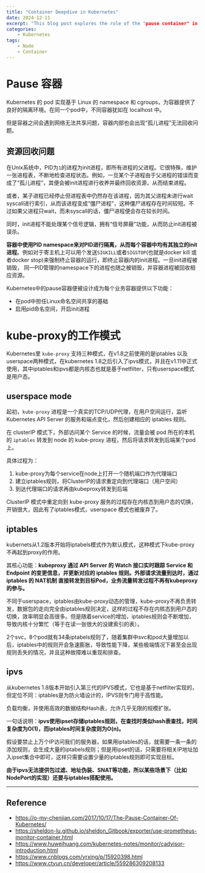 ```yaml
---
title: "Container Deepdive in Kubernetes"
date: 2024-12-11
excerpt: "This blog post explores the role of the "pause container" in Kubernetes for process isolation and resource cleanup within Pods. It also covers the evolution of kube-proxy modes, from user-space proxy to iptables and ipvs, highlighting how Kubernetes optimizes network traffic management and load balancing for improved performance at scale."
categories: 
    - Kubernetes
tags: 
    - Node
    - Container
---
```




# Pause 容器

Kubernetes 的 pod 实现基于 Linux 的 namespace 和 cgroups，为容器提供了良好的隔离环境。在同一个pod中，不同容器犹如在 localhost 中。

但是容器之间会遇到网络无法共享问题，容器内部也会出现“孤儿进程”无法回收问题。

## 资源回收问题

在Unix系统中，PID为`1`的进程为init进程，即所有进程的父进程。它很特殊，维护一张进程表，不断地检查进程状态。例如，一旦某个子进程由于父进程的错误而变成了“孤儿进程”，其便会被init进程进行收养并最终回收资源，从而结束进程。

或者，某子进程已经停止但进程表中仍然存在该进程，因为其父进程未进行wait syscall进行索引，从而该进程变成“僵尸进程”，这种僵尸进程存在时间较短。不过如果父进程只wait，而未syscall的话，僵尸进程便会存在较长时间。

同时，init进程不能处理某个信号逻辑，拥有“信号屏蔽”功能，从而防止init进程被误杀。

**容器中使用PID namespace来对PID进行隔离，从而每个容器中均有其独立的init进程**。例如对于寄主机上可以用个发送`SIGKILL`或者`SIGSTOP`(也就是docker kill 或者docker stop)来强制终止容器的运行，即终止容器内的init进程。一旦init进程被销毁， 同一PID管理的namespace下的进程也随之被销毁，并容器进程被回收相应资源。

Kubernetes中的pause容器便被设计成为每个业务容器提供以下功能：

- 在pod中担任Linux命名空间共享的基础
- 启用pid命名空间，开启init进程

# kube-proxy的工作模式

Kubernetes里 `kube-proxy` 支持三种模式，在v1.8之前使用的是iptables 以及 userspace两种模式，在kubernetes 1.8之后引入了ipvs模式，并且在v1.11中正式使用，其中iptables和ipvs都是内核态也就是基于netfilter，只有userspace模式是用户态。

## userspace mode

起初，`kube-proxy` 进程是一个真实的TCP/UDP代理，在用户空间运行，监听 Kubernetes API Server 的服务和端点变化，然后创建相应的 iptables 规则。

在 clusterIP 模式下，外部访问某个 Service 的时候，流量会被 pod 所在的本机的 `iptables` 转发到 node 的 kube-proxy 进程，然后将请求转发到后端某个pod上。

具体过程为：

1. kube-proxy为每个service在node上打开一个随机端口作为代理端口
2. 建立iptables规则，将ClusterIP的请求重定向到代理端口（用户空间）
3. 到达代理端口的请求再由kubeproxy转发到后端

ClusterIP 模式中重定向到 kube-proxy 服务的过程存在内核态到用户态的切换，开销很大，因此有了iptables模式，userspace 模式也被废弃了。

## iptables

kubernets从1.2版本开始将iptabels模式作为默认模式，这种模式下kube-proxy不再起到proxy的作用。

其核心功能：**kubeproxy 通过 API Server 的 Watch 接口实时跟踪 Service 和 Endpoint 的变更信息，并更新对应的 iptables 规则。外部请求流量到达时，通过 iptables 的 NAT机制 直接转发到目标Pod，业务流量转发过程不再有kubeproxy的参与。** 

不同于userspace，iptables由kube-proxy动态的管理，kube-proxy不再负责转发，数据包的走向完全由iptables规则决定，这样的过程不存在内核态到用户态的切换，效率明显会高很多。但是随着service的增加，iptables规则会不断增加，导致内核十分繁忙（等于在读一张很大的没建索引的表）。

2个svc，8个pod就有34条iptabels规则了，随着集群中svc和pod大量增加以后，iptables中的规则开会急速膨胀，导致性能下降，某些极端情况下甚至会出现规则丢失的情况，并且这种故障难以重现和排查。

## ipvs

从kubernetes 1.8版本开始引入第三代的IPVS模式，它也是基于netfilter实现的，但定位不同：iptables是为防火墙设计的，IPVS则专门用于高性能。

负载均衡，并使用高效的数据结构Hash表，允许几乎无限的规模扩张。

一句话说明：**ipvs使用ipset存储iptables规则，在查找时类似hash表查找，时间复杂度为O(1)，而iptables时间复杂度则为O(n)。**

假设要禁止上万个IP访问我们的服务器，如果用iptables的话，就需要一条一条的添加规则，会生成大量的iptabels规则；但是用ipset的话，只需要将相关IP地址加入ipset集合中即可，这样只需要设置少量的iptables规则即可实现目标。

**由于ipvs无法提供包过滤、地址伪装、SNAT等功能，所以某些场景下（比如NodePort的实现）还要与iptables搭配使用。**

------

## Reference

- https://o-my-chenjian.com/2017/10/17/The-Pause-Container-Of-Kubernetes/
- https://sheldon-lu.github.io/sheldon_Gitbook/exporter/use-prometheus-monitor-container.html
- https://www.huweihuang.com/kubernetes-notes/monitor/cadvisor-introduction.html
- https://www.cnblogs.com/yrxing/p/15920398.html
- https://www.ctyun.cn/developer/article/559286309208133